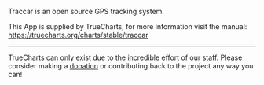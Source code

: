 Traccar is an open source GPS tracking system.

This App is supplied by TrueCharts, for more information visit the manual: https://truecharts.org/charts/stable/traccar

---

TrueCharts can only exist due to the incredible effort of our staff.
Please consider making a [donation](https://truecharts.org/docs/about/sponsor) or contributing back to the project any way you can!

